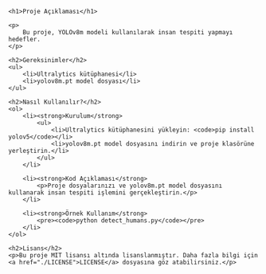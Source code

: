 
    <h1>Proje Açıklaması</h1>

    <p>
        Bu proje, YOLOv8m modeli kullanılarak insan tespiti yapmayı hedefler.
    </p>

    <h2>Gereksinimler</h2>
    <ul>
        <li>Ultralytics kütüphanesi</li>
        <li>yolov8m.pt model dosyası</li>
    </ul>

    <h2>Nasıl Kullanılır?</h2>
    <ol>
        <li><strong>Kurulum</strong>
            <ul>
                <li>Ultralytics kütüphanesini yükleyin: <code>pip install yolov5</code></li>
                <li>yolov8m.pt model dosyasını indirin ve proje klasörüne yerleştirin.</li>
            </ul>
        </li>

        <li><strong>Kod Açıklaması</strong>
            <p>Proje dosyalarınızı ve yolov8m.pt model dosyasını kullanarak insan tespiti işlemini gerçekleştirin.</p>
        </li>

        <li><strong>Örnek Kullanım</strong>
            <pre><code>python detect_humans.py</code></pre>
        </li>
    </ol>

    <h2>Lisans</h2>
    <p>Bu proje MIT lisansı altında lisanslanmıştır. Daha fazla bilgi için <a href="./LICENSE">LICENSE</a> dosyasına göz atabilirsiniz.</p>